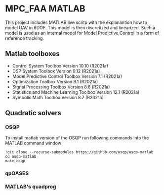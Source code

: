 MPC_FAA MATLAB
==========

This project includes MATLAB live scritp with the explanantion how to model UAV in 6DOF. This model is then discretized and linearized. Such a model is used as an internal model for Model Predictive Control in a form of reference tracking. 


Matlab toolboxes
---------------
- Control System Toolbox                                Version 10.10       (R2021a)
- DSP System Toolbox                                    Version 9.12        (R2021a)
- Model Predictive Control Toolbox                      Version 7.1         (R2021a)
- Optimization Toolbox                                  Version 9.1         (R2021a)
- Signal Processing Toolbox                             Version 8.6         (R2021a)
- Statistics and Machine Learning Toolbox               Version 12.1        (R2021a)
- Symbolic Math Toolbox                                 Version 8.7         (R2021a)


Quadratic solvers
----------------

### OSQP
To install matlab version of the OSQP run following commands into the MATLAB command window
```
!git clone --recurse-submodules https://github.com/osqp/osqp-matlab
cd osqp-matlab
make_osqp
```

### qpOASES


### MATLAB's quadprog
